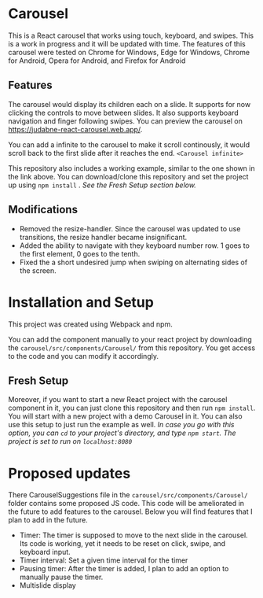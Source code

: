 # Carousel
This is a React carousel that works using touch, keyboard, and swipes.
This is a work in progress and it will be updated with time.
The features of this carousel were tested on Chrome for Windows, Edge for Windows, Chrome for Android, Opera for Android, and Firefox for Android

## Features
The carousel would display its children each on a slide.
It supports for now clicking the controls to move between slides. It also supports keyboard navigation and finger following swipes.
You can preview the carousel on https://judabne-react-carousel.web.app/.

You can add a infinite to the carousel to make it scroll continously, it would scroll back to the first slide after it reaches the end.
```<Carousel infinite>```

This repository also includes a working example, similar to the one shown in the link above.
You can download/clone this repository and set the project up using ```npm install``` . _See the Fresh Setup section below._

## Modifications
* Removed the resize-handler. Since the carousel was updated to use transitions, the resize handler became insignificant.
* Added the ability to navigate with they keyboard number row. 1 goes to the first element, 0 goes to the tenth.
* Fixed the a short undesired jump when swiping on alternating sides of the screen.

# Installation and Setup
This project was created using Webpack and npm.

You can add the component manually to your react project by downloading the ```carousel/src/components/Carousel/``` from this repository.
You get access to the code and you can modify it accordingly.

## Fresh Setup
Moreover, if you want to start a new React project with the carousel component in it, you can just clone this repository and then run ```npm install```.
You will start with a new project with a demo Carousel in it. You can also use this setup to just run the example as well. 
_In case you go with this option, you can ```cd``` to your project's directory, and type ```npm start```. The project is set to run on ```localhost:8080```_

# Proposed updates
There CarouselSuggestions file in the ```carousel/src/components/Carousel/``` folder contains some proposed JS code.
This code will be ameliorated in the future to add features to the carousel.
Below you will find features that I plan to add in the future.

* Timer: The timer is supposed to move to the next slide in the carousel. Its code is working, yet it needs to be reset on click, swipe, and keyboard input.
* Timer interval: Set a given time interval for the timer
* Pausing timer: After the timer is added, I plan to add an option to manually pause the timer.
* Multislide display

